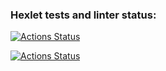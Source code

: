 ### Hexlet tests and linter status:
[![Actions Status](https://github.com/Fleur26/frontend-project-46/actions/workflows/hexlet-check.yml/badge.svg)](https://github.com/Fleur26/frontend-project-46/actions)

[![Actions Status](https://github.com/Fleur26/frontend-project-46/actions/workflows/hello-world.yml/badge.svg)](https://github.com/Fleur26/frontend-project-46/actions)